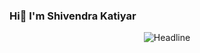 ### Hi👋 I'm Shivendra Katiyar

<div align=center>
     <img src="https://readme-typing-svg.herokuapp.com?                                                                                                                        color=%236FDA44&size=32&center=true&vCenter=true&width=600&height=50&lines=Hi+there+I'm+Fathy+%F0%9F%91%8B;Computer+Science+Student;Back-                                End+Engineer;Problem+Solver;Freelancer;Open-Source+Enthusiast" alt="Headline" />
</div>

